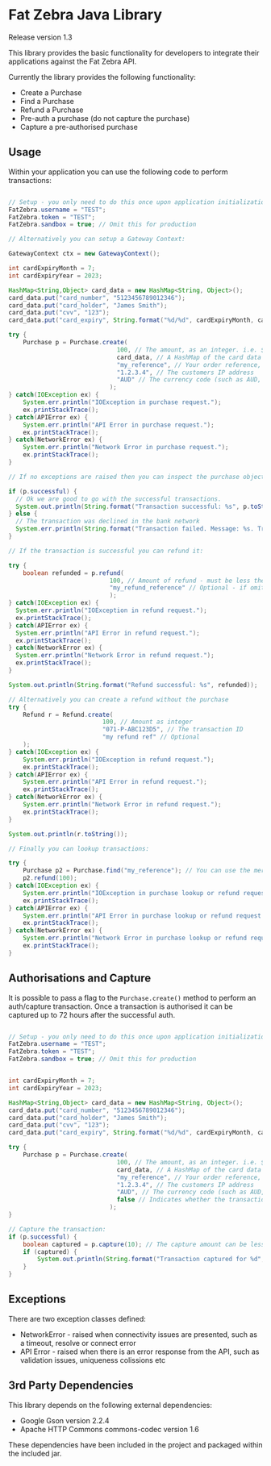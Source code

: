 Fat Zebra Java Library
======================

Release version 1.3

This library provides the basic functionality for developers to integrate their applications against the Fat Zebra API.

Currently the library provides the following functionality:

 * Create a Purchase
 * Find a Purchase
 * Refund a Purchase
 * Pre-auth a purchase (do not capture the purchase)
 * Capture a pre-authorised purchase

Usage
-----

Within your application you can use the following code to perform transactions:

```java

// Setup - you only need to do this once upon application initialization
FatZebra.username = "TEST";
FatZebra.token = "TEST";
FatZebra.sandbox = true; // Omit this for production

// Alternatively you can setup a Gateway Context:

GatewayContext ctx = new GatewayContext();

int cardExpiryMonth = 7;
int cardExpiryYear = 2023;

HashMap<String,Object> card_data = new HashMap<String, Object>();
card_data.put("card_number", "5123456789012346");
card_data.put("card_holder", "James Smith");
card_data.put("cvv", "123");
card_data.put("card_expiry", String.format("%d/%d", cardExpiryMonth, cardExpiryYear));

try {
    Purchase p = Purchase.create(
                              100, // The amount, as an integer. i.e. $150.75 would be 15075
                              card_data, // A HashMap of the card data we defined above
                              "my_reference", // Your order reference, such as an invoice number
                              "1.2.3.4", // The customers IP address
                              "AUD" // The currency code (such as AUD, USD, EUR, GBP etc)
                            );
} catch(IOException ex) {
    System.err.println("IOException in purchase request.");
    ex.printStackTrace();
} catch(APIError ex) {
    System.err.println("API Error in purchase request.");
    ex.printStackTrace();
} catch(NetworkError ex) {
    System.err.println("Network Error in purchase request.");
    ex.printStackTrace();
}

// If no exceptions are raised then you can inspect the purchase object:

if (p.successful) {
  // Ok we are good to go with the successful transactions.
  System.out.println(String.format("Transaction successful: %s", p.toString());
} else {
  // The transaction was declined in the bank network
  System.err.println(String.format("Transaction failed. Message: %s. Transaction: %s", p.message, p.toString()));
}

// If the transaction is successful you can refund it:

try {
    boolean refunded = p.refund(
                            100, // Amount of refund - must be less then or equal to the transaction amount or remaining amount should any refunds be already made
                            "my_refund_reference" // Optional - if omitted we will use the purchase original reference.
                            );
} catch(IOException ex) {
  System.err.println("IOException in refund request.");
  ex.printStackTrace();
} catch(APIError ex) {
  System.err.println("API Error in refund request.");
  ex.printStackTrace();
} catch(NetworkError ex) {
  System.err.println("Network Error in refund request.");
  ex.printStackTrace();
}

System.out.println(String.format("Refund successful: %s", refunded));

// Alternatively you can create a refund without the purchase
try {
    Refund r = Refund.create(
                          100, // Amount as integer
                          "071-P-ABC123D5", // The transaction ID
                          "my refund ref" // Optional
    );
} catch(IOException ex) {
    System.err.println("IOException in refund request.");
    ex.printStackTrace();
} catch(APIError ex) {
    System.err.println("API Error in refund request.");
    ex.printStackTrace();
} catch(NetworkError ex) {
    System.err.println("Network Error in refund request.");
    ex.printStackTrace();
}

System.out.println(r.toString());

// Finally you can lookup transactions:

try {
    Purchase p2 = Purchase.find("my_reference"); // You can use the merchant reference, or the Fat Zebra Transaction ID such as 071-P-XXMRSYH6
    p2.refund(100);
} catch(IOException ex) {
    System.err.println("IOException in purchase lookup or refund request.");
    ex.printStackTrace();
} catch(APIError ex) {
    System.err.println("API Error in purchase lookup or refund request.");
    ex.printStackTrace();
} catch(NetworkError ex) {
    System.err.println("Network Error in purchase lookup or refund request.");
    ex.printStackTrace();
}


```


Authorisations and Capture
--------------------------

It is possible to pass a flag to the `Purchase.create()` method to perform an auth/capture transaction. Once a transaction is authorised it can be captured up to 72 hours
after the successful auth.

```java

// Setup - you only need to do this once upon application initialization
FatZebra.username = "TEST";
FatZebra.token = "TEST";
FatZebra.sandbox = true; // Omit this for production


int cardExpiryMonth = 7;
int cardExpiryYear = 2023;

HashMap<String,Object> card_data = new HashMap<String, Object>();
card_data.put("card_number", "5123456789012346");
card_data.put("card_holder", "James Smith");
card_data.put("cvv", "123");
card_data.put("card_expiry", String.format("%d/%d", cardExpiryMonth, cardExpiryYear));

try {
    Purchase p = Purchase.create(
                              100, // The amount, as an integer. i.e. $150.75 would be 15075
                              card_data, // A HashMap of the card data we defined above
                              "my_reference", // Your order reference, such as an invoice number
                              "1.2.3.4", // The customers IP address
                              "AUD", // The currency code (such as AUD, USD, EUR, GBP etc)
                              false // Indicates whether the transaction should be captured or not - default = true
                            );
}

// Capture the transaction:
if (p.successful) {
    boolean captured = p.capture(10); // The capture amount can be less then or equal to the authorisation amount
    if (captured) {
        System.out.println(String.format("Transaction captured for %d", p.captured_total));
    }
}

```


Exceptions
----------

There are two exception classes defined:

  * NetworkError - raised when connectivity issues are presented, such as a timeout, resolve or connect error
  * API Error - raised when there is an error response from the API, such as validation issues, uniqueness colissions etc


3rd Party Dependencies
----------------------

This library depends on the following external dependencies:

 * Google Gson version 2.2.4
 * Apache HTTP Commons commons-codec version 1.6

These dependencies have been included in the project and packaged within the included jar.

